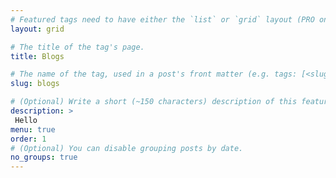 ```yaml
---
# Featured tags need to have either the `list` or `grid` layout (PRO only).
layout: grid

# The title of the tag's page.
title: Blogs

# The name of the tag, used in a post's front matter (e.g. tags: [<slug>]).
slug: blogs

# (Optional) Write a short (~150 characters) description of this featured tag.
description: >
 Hello
menu: true
order: 1
# (Optional) You can disable grouping posts by date.
no_groups: true
---
```

